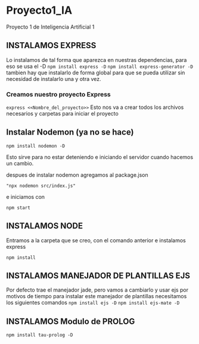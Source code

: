 # Proyecto1_IA
 Proyecto 1 de Inteligencia Artificial 1


## INSTALAMOS EXPRESS
Lo instalamos de tal forma que aparezca en nuestras dependencias, para eso se usa el -D
`npm install express -D`
`npm install express-generator -D`
tambien hay que instalarlo de forma global para que se pueda utilizar sin necesidad de instalarlo una y otra vez.

### Creamos nuestro proyecto Express
`express <<Nombre_del_proyecto>>` 
Esto nos va a crear todos los archivos necesarios y carpetas para iniciar el proyecto



## Instalar Nodemon (ya no se hace)

`npm install nodemon -D`

Esto sirve para no estar deteniendo e iniciando el servidor cuando hacemos un cambio. 

despues de instalar nodemon agregamos al package.json

`"npx nodemon src/index.js" `

e iniciamos con 

`npm start`

## INSTALAMOS NODE
Entramos a la carpeta que se creo, con el comando anterior e instalamos express

`npm install`
## INSTALAMOS MANEJADOR DE PLANTILLAS EJS
Por defecto trae el manejador jade, pero vamos a cambiarlo y usar ejs por motivos de tiempo
para instalar este manejador de plantillas necesitamos los siguientes comandos
`npm install ejs -D`
`npm install ejs-mate -D`

## INSTALAMOS Modulo de PROLOG
`npm install tau-prolog -D `
